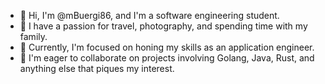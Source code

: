 - 👋 Hi, I'm @mBuergi86, and I'm a software engineering student.
- 👀 I have a passion for travel, photography, and spending time with my family.
- 🌱 Currently, I'm focused on honing my skills as an application engineer.
- 💞️ I'm eager to collaborate on projects involving Golang, Java, Rust, and anything else that piques my interest.

<!---
mBuergi86/mBuergi86 is a ✨ special ✨ repository because its `README.md` (this file) appears on your GitHub profile.
You can click the Preview link to take a look at your changes.
--->
